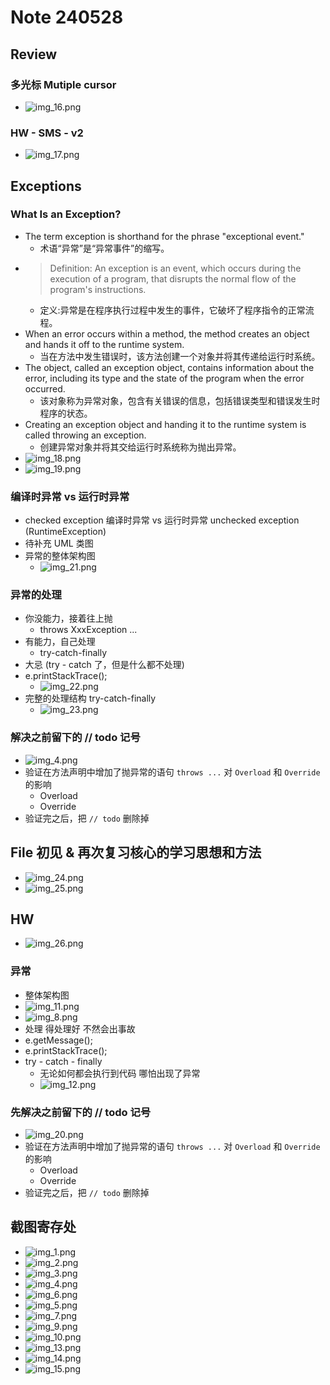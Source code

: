 # Note 240528
## Review

### 多光标 Mutiple cursor
- ![img_16.png](img_16.png)

### HW - SMS - v2
- ![img_17.png](img_17.png)

## Exceptions
### What Is an Exception?
- The term exception is shorthand for the phrase "exceptional event."
  - 术语“异常”是“异常事件”的缩写。
- > Definition: An exception is an event, which occurs during the execution of a program, that disrupts the normal flow of the program's instructions.
  - 定义:异常是在程序执行过程中发生的事件，它破坏了程序指令的正常流程。
- When an error occurs within a method, the method creates an object and hands it off to the runtime system.
  - 当在方法中发生错误时，该方法创建一个对象并将其传递给运行时系统。
- The object, called an exception object, contains information about the error, including its type and the state of the program when the error occurred.
  - 该对象称为异常对象，包含有关错误的信息，包括错误类型和错误发生时程序的状态。
- Creating an exception object and handing it to the runtime system is called throwing an exception.
  - 创建异常对象并将其交给运行时系统称为抛出异常。
- ![img_18.png](img_18.png)
- ![img_19.png](img_19.png)


### 编译时异常 vs 运行时异常
- checked exception 编译时异常 vs 运行时异常 unchecked exception (RuntimeException)
- 待补充 UML 类图
- 异常的整体架构图
  - ![img_21.png](img_21.png)

### 异常的处理
- 你没能力，接着往上抛
  - throws XxxException ...
- 有能力，自己处理
  - try-catch-finally
- 大忌 (try - catch 了，但是什么都不处理)
- e.printStackTrace();
  - ![img_22.png](img_22.png)
- 完整的处理结构 try-catch-finally
  - ![img_23.png](img_23.png)

### 解决之前留下的 // todo 记号
- ![img_4.png](img_4.png)
- 验证在方法声明中增加了抛异常的语句 `throws ...` 对 `Overload` 和 `Override` 的影响
  - Overload
  - Override
- 验证完之后，把 `// todo` 删除掉

## File 初见 & 再次复习核心的学习思想和方法
- ![img_24.png](img_24.png)
- ![img_25.png](img_25.png)

## HW
- ![img_26.png](img_26.png)

### 异常
- 整体架构图
- ![img_11.png](img_11.png)
- ![img_8.png](img_8.png)
- 处理 得处理好 不然会出事故  
- e.getMessage();
- e.printStackTrace();
- try - catch - finally
  - 无论如何都会执行到代码 哪怕出现了异常
  - ![img_12.png](img_12.png)

### 先解决之前留下的 // todo 记号
- ![img_20.png](img_20.png)
- 验证在方法声明中增加了抛异常的语句 `throws ...` 对 `Overload` 和 `Override` 的影响
  - Overload
  - Override
- 验证完之后，把 `// todo` 删除掉

## 截图寄存处
- ![img_1.png](img_1.png)
- ![img_2.png](img_2.png)
- ![img_3.png](img_3.png)
- ![img_4.png](img_4.png)
- ![img_6.png](img_6.png)
- ![img_5.png](img_5.png)
- ![img_7.png](img_7.png)
- ![img_9.png](img_9.png)
- ![img_10.png](img_10.png)
- ![img_13.png](img_13.png)
- ![img_14.png](img_14.png)
- ![img_15.png](img_15.png)